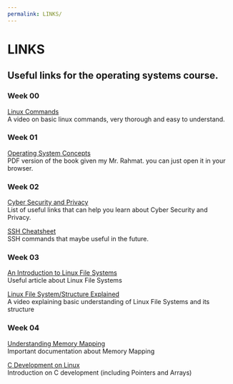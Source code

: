 ```yaml
---
permalink: LINKS/
---
```


# LINKS
## Useful links for the operating systems course.

### Week 00
[Linux Commands](https://www.youtube.com/watch?v=ZtqBQ68cfJc)<br>
A video on basic linux commands, very thorough and easy to understand.

### Week 01
[Operating System Concepts](https://os.ecci.ucr.ac.cr/slides/Abraham-Silberschatz-Operating-System-Concepts-10th-2018.pdf)<br>
PDF version of the book given my Mr. Rahmat. you can just open it in your browser.

### Week 02
[Cyber Security and Privacy](https://osp4diss.vlsm.org/osp-133.html)<br>
List of useful links that can help you learn about Cyber Security and Privacy.

[SSH Cheatsheet](https://quickref.me/ssh)<br>
SSH commands that maybe useful in the future.

### Week 03
[An Introduction to Linux File Systems](https://opensource.com/life/16/10/introduction-linux-filesystems)<br>
Useful article about Linux File Systems

[Linux File System/Structure Explained](https://www.youtube.com/watch?v=HbgzrKJvDRw)<br>
A video explaining basic understanding of Linux File Systems and its structure

### Week 04
[Understanding Memory Mapping](https://www.ibm.com/docs/en/aix/7.1?topic=memory-understanding-mapping)<br>
Important documentation about Memory Mapping

[C Development on Linux](https://linuxconfig.org/c-development-on-linux-pointers-and-arrays-vi)<br>
Introduction on C development (including Pointers and Arrays)

